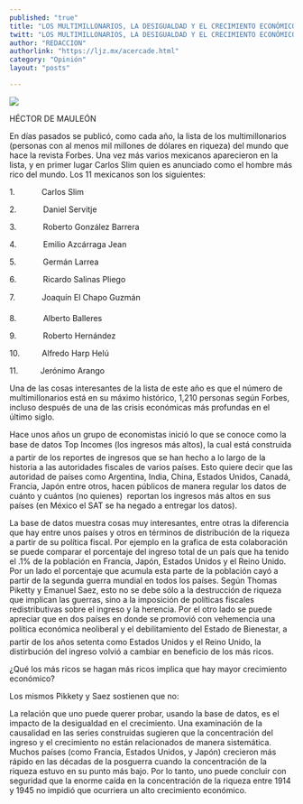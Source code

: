 ```yaml
---
published: "true"
title: "LOS MULTIMILLONARIOS, LA DESIGUALDAD Y EL CRECIMIENTO ECONÓMICO"
twitt: "LOS MULTIMILLONARIOS, LA DESIGUALDAD Y EL CRECIMIENTO ECONÓMICO"
author: "REDACCION"
authorlink: "https://ljz.mx/acercade.html"
category: "Opinión"
layout: "posts"

---
```

![](http://i.imgur.com/CjlcyOHm.jpg)


  HÉCTOR DE MAULEÓN



  En días pasados se publicó, como cada año, la lista de los multimillonarios (personas con al menos mil millones de dólares en riqueza) del mundo que hace la revista Forbes. Una vez más varios mexicanos aparecieron en la lista, y en primer lugar Carlos Slim quien es anunciado como el hombre más rico del mundo. Los 11 mexicanos son los siguientes:



  1.            Carlos Slim



  2.            Daniel Servitje



  3.            Roberto González Barrera



  4.            Emilio Azcárraga Jean



  5.            Germán Larrea



  6.            Ricardo Salinas Pliego



  7.            Joaquín El Chapo Guzmán



  8.            Alberto Balleres



  9.            Roberto Hernández



  10.          Alfredo Harp Helú



  11.          Jerónimo Arango



  Una de las cosas interesantes de la lista de este año es que el número de multimillonarios está en su máximo histórico, 1,210 personas según Forbes, incluso después de una de las crisis económicas más profundas en el último siglo.



  Hace unos años un grupo de economistas inició lo que se conoce como la base de datos Top Incomes (los ingresos más altos), la cual está construida a partir de los reportes de ingresos que se han hecho a lo largo de la historia a las autoridades fiscales de varios países. Esto quiere decir que las autoridad de países como Argentina, India, China, Estados Unidos, Canadá, Francia, Japón entre otros, hacen públicos de manera regular los datos de cuánto y cuántos (no quienes)  reportan los ingresos más altos en sus países (en México el SAT se ha negado a entregar los datos).



  La base de datos muestra cosas muy interesantes, entre otras la diferencia que hay entre unos países y otros en términos de distribución de la riqueza a partir de su política fiscal. Por ejemplo en la grafica de esta colaboración se puede comparar el porcentaje del ingreso total de un país que ha tenido el .1% de la población en Francia, Japón, Estados Unidos y el Reino Unido. Por un lado el porcentaje que acumula esta parte de la población cayó a partir de la segunda guerra mundial en todos los países. Según Thomas Piketty y Emanuel Saez, esto no se debe sólo a la destrucción de riqueza que implican las guerras, sino a la imposición de políticas fiscales redistributivas sobre el ingreso y la herencia. Por el otro lado se puede apreciar que en dos países en donde se promovió con vehemencia una política económica neoliberal y el debilitamiento del Estado de Bienestar, a partir de los años setenta como Estados Unidos y el Reino Unido, la distirbución del ingreso volvió a cambiar en beneficio de los más ricos.



  ¿Qué los más ricos se hagan más ricos implica que hay mayor crecimiento económico?



  Los mismos Pikkety y Saez sostienen que no:



  La relación que uno puede querer probar, usando la base de datos, es el impacto de la desigualdad en el crecimiento. Una examinación de la causalidad en las series construidas sugieren que la concentración del ingreso y el crecimiento no están relacionados de manera sistemática. Muchos países (como Francia, Estados Unidos, y Japón) crecieron más rápido en las décadas de la posguerra cuando la concentración de la riqueza estuvo en su punto más bajo. Por lo tanto, uno puede concluir con seguridad que la enorme caída en la concentración de la riqueza entre 1914 y 1945 no impidió que ocurriera un alto crecimiento económico.



   



  

